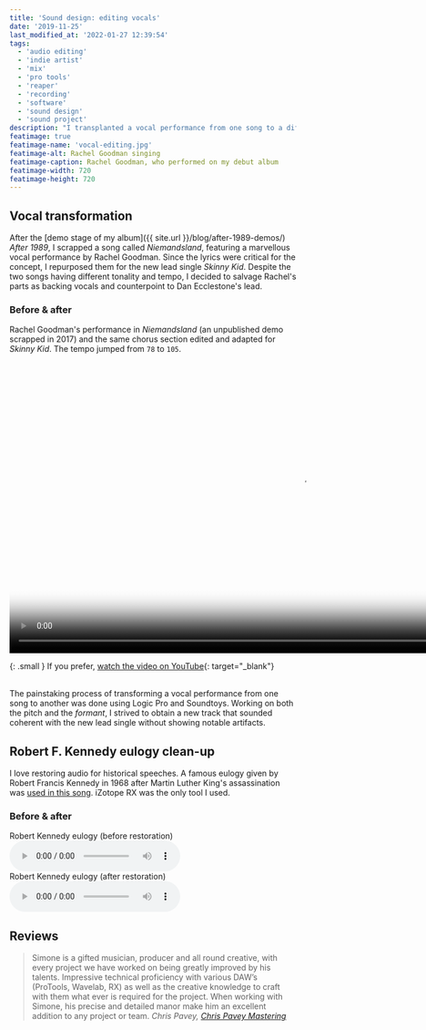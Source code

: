 ```yaml
---
title: 'Sound design: editing vocals'
date: '2019-11-25'
last_modified_at: '2022-01-27 12:39:54'
tags: 
  - 'audio editing'
  - 'indie artist'
  - 'mix'
  - 'pro tools'
  - 'reaper'
  - 'recording'
  - 'software'
  - 'sound design'
  - 'sound project'
description: "I transplanted a vocal performance from one song to a different one by manipulating pitch, formants and tempo. Plus, cleaning up historical speeches."
featimage: true
featimage-name: 'vocal-editing.jpg'
featimage-alt: Rachel Goodman singing
featimage-caption: Rachel Goodman, who performed on my debut album
featimage-width: 720
featimage-height: 720
---
```

## Vocal transformation

After the [demo stage of my album]({{ site.url }}/blog/after-1989-demos/) _After 1989_, I scrapped a song called _Niemandsland_, featuring a marvellous vocal performance by Rachel Goodman. Since the lyrics were critical for the concept, I repurposed them for the new lead single _Skinny Kid_. Despite the two songs having different tonality and tempo, I decided to salvage Rachel's parts as backing vocals and counterpoint to Dan Ecclestone's lead.

### Before &amp; after

Rachel Goodman's performance in _Niemandsland_ (an unpublished demo scrapped in 2017) and the same chorus section edited and adapted for _Skinny Kid_. The tempo jumped from `78` to `105`.

<video controls src="{{ site.url }}/assets/videos/case-study-vocals-transformation.mp4"
  poster="{{ site.url }}/assets/videos/case-study-vocals-transformation.jpg"
  width="1024">
  Sorry, your browser doesn't support embedded videos, but you can <a href="{{ site.url }}/assets/videos/case-study-vocals-transformation.mp4">download it</a> and watch it with your favorite video player.
</video>

{: .small }
If you prefer, [watch the video on YouTube](https://youtu.be/NqvejQhhUao){: target="_blank"}<br><br>

The painstaking process of transforming a vocal performance from one song to another was done using Logic Pro and Soundtoys. Working on both the pitch and the _formant_, I strived to obtain a new track that sounded coherent with the new lead single without showing notable artifacts.

## Robert F. Kennedy eulogy clean-up

I love restoring audio for historical speeches. A famous eulogy given by Robert Francis Kennedy in 1968 after Martin Luther King's assassination was [used in this song](https://minutestomidnight.bandcamp.com/track/requiem). iZotope RX was the only tool I used.

### Before &amp; after

<div class="audioplayer">
  <span>Robert Kennedy eulogy (before restoration)</span>
  <audio controls>
    <source src="{{ site.url }}/assets/sounds/vocals-restoration-rfk-eulogy-before.mp3" type="audio/mpeg" />
    <p>Download the <a href="{{ site.url }}/assets/sounds/vocals-restoration-rfk-eulogy-before.mp3">MP3 audio file</a> (1.3 MB).</p>
  </audio>
</div>

<div class="audioplayer">
  <span>Robert Kennedy eulogy (after restoration)</span>
  <audio controls>
    <source src="{{ site.url }}/assets/sounds/vocals-restoration-rfk-eulogy-after.mp3" type="audio/mpeg" />
    <p>Download the <a href="{{ site.url }}/assets/sounds/vocals-restoration-rfk-eulogy-after.mp3">MP3 audio file</a> (1.4 MB).</p>
  </audio>
</div>

## Reviews

> Simone is a gifted musician, producer and all round creative, with every project we have worked on being greatly improved by his talents. Impressive technical proficiency with various DAW’s (ProTools, Wavelab, RX) as well as the creative knowledge to craft with them what ever is required for the project. When working with Simone, his precise and detailed manor make him an excellent addition to any project or team.
> <cite>Chris Pavey, [Chris Pavey Mastering](https://www.chrispaveymastering.com)</cite>